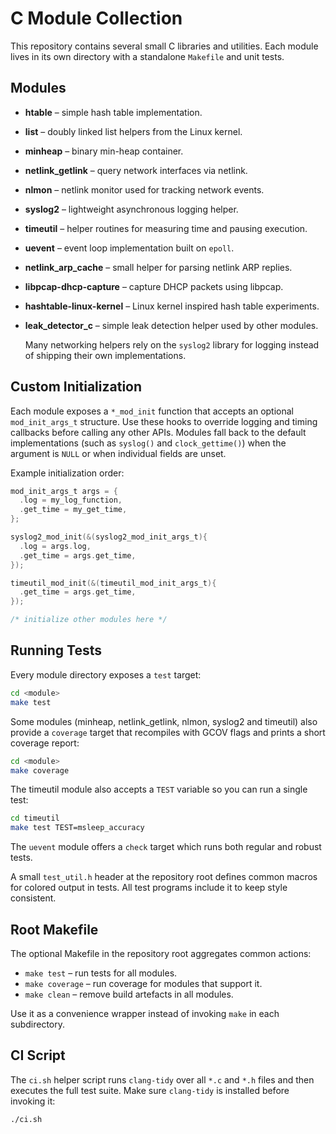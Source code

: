# C Module Collection

This repository contains several small C libraries and utilities. Each module lives in its own directory with a standalone `Makefile` and unit tests.

## Modules

- **htable** – simple hash table implementation.
- **list** – doubly linked list helpers from the Linux kernel.
- **minheap** – binary min-heap container.
- **netlink_getlink** – query network interfaces via netlink.
- **nlmon** – netlink monitor used for tracking network events.
- **syslog2** – lightweight asynchronous logging helper.
- **timeutil** – helper routines for measuring time and pausing execution.
- **uevent** – event loop implementation built on `epoll`.
- **netlink_arp_cache** – small helper for parsing netlink ARP replies.
- **libpcap-dhcp-capture** – capture DHCP packets using libpcap.
- **hashtable-linux-kernel** – Linux kernel inspired hash table experiments.
- **leak_detector_c** – simple leak detection helper used by other modules.

  Many networking helpers rely on the `syslog2` library for logging instead of
  shipping their own implementations.

## Custom Initialization

Each module exposes a `*_mod_init` function that accepts an optional
`mod_init_args_t` structure. Use these hooks to override logging and timing
callbacks before calling any other APIs. Modules fall back to the default
implementations (such as `syslog()` and `clock_gettime()`) when the argument is
`NULL` or when individual fields are unset.

Example initialization order:

```c
mod_init_args_t args = {
  .log = my_log_function,
  .get_time = my_get_time,
};

syslog2_mod_init(&(syslog2_mod_init_args_t){
  .log = args.log,
  .get_time = args.get_time,
});

timeutil_mod_init(&(timeutil_mod_init_args_t){
  .get_time = args.get_time,
});

/* initialize other modules here */
```

## Running Tests

Every module directory exposes a `test` target:

```sh
cd <module>
make test
```

Some modules (minheap, netlink_getlink, nlmon, syslog2 and timeutil) also provide a `coverage` target that recompiles with GCOV flags and prints a short coverage report:

```sh
cd <module>
make coverage
```

The timeutil module also accepts a `TEST` variable so you can run a single test:

```sh
cd timeutil
make test TEST=msleep_accuracy
```

The `uevent` module offers a `check` target which runs both regular and robust tests.

A small `test_util.h` header at the repository root defines common macros for
colored output in tests. All test programs include it to keep style
consistent.

## Root Makefile

The optional Makefile in the repository root aggregates common actions:

- `make test` – run tests for all modules.
- `make coverage` – run coverage for modules that support it.
- `make clean` – remove build artefacts in all modules.

Use it as a convenience wrapper instead of invoking `make` in each subdirectory.

## CI Script

The `ci.sh` helper script runs `clang-tidy` over all `*.c` and `*.h` files and
then executes the full test suite. Make sure `clang-tidy` is installed before
invoking it:

```sh
./ci.sh
```
